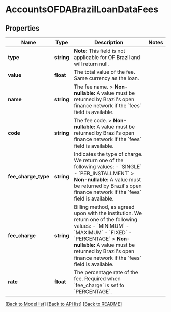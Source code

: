 # AccountsOFDABrazilLoanDataFees

## Properties
Name | Type | Description | Notes
------------ | ------------- | ------------- | -------------
**type** | **string** | **Note:** This field is not applicable for OF Brazil and will return null. | 
**value** | **float** | The total value of the fee. Same currency as the loan. | 
**name** | **string** | The fee name.   &gt; **Non-nullable:** A value must be returned by Brazil&#x27;s open finance network if the &#x60;fees&#x60; field is available. | 
**code** | **string** | The fee code.   &gt; **Non-nullable:** A value must be returned by Brazil&#x27;s open finance network if the &#x60;fees&#x60; field is available. | 
**fee_charge_type** | **string** | Indicates the type of charge. We return one of the following values:    - &#x60;SINGLE&#x60;   - &#x60;PER_INSTALLMENT&#x60;     &gt; **Non-nullable:** A value must be returned by Brazil&#x27;s open finance network if the &#x60;fees&#x60; field is available. | 
**fee_charge** | **string** | Billing method, as agreed upon with the institution. We return one of the following values:    - &#x60;MINIMUM&#x60;   - &#x60;MAXIMUM&#x60;   - &#x60;FIXED&#x60;   - &#x60;PERCENTAGE&#x60;     &gt; **Non-nullable:** A value must be returned by Brazil&#x27;s open finance network if the &#x60;fees&#x60; field is available. | 
**rate** | **float** | The percentage rate of the fee. Required when &#x60;fee_charge&#x60; is set to &#x60;PERCENTAGE&#x60;. | 

[[Back to Model list]](../../README.md#documentation-for-models) [[Back to API list]](../../README.md#documentation-for-api-endpoints) [[Back to README]](../../README.md)

